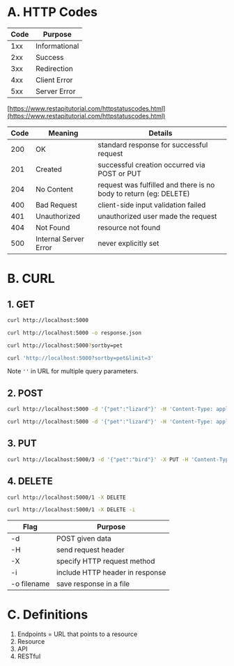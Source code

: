 # A. HTTP Codes

| Code | Purpose       |
| ---- | ------------- |
| 1xx  | Informational |
| 2xx  | Success       |
| 3xx  | Redirection   |
| 4xx  | Client Error  |
| 5xx  | Server Error  |

[https://www.restapitutorial.com/httpstatuscodes.html](https://www.restapitutorial.com/httpstatuscodes.html)

| Code | Meaning               | Details                                                           |
| ---- | --------------------- | ----------------------------------------------------------------- |
| 200  | OK                    | standard response for successful request                          |
| 201  | Created               | successful creation occurred via POST or PUT                      |
| 204  | No Content            | request was fulfilled and there is no body to return (eg: DELETE) |
| 400  | Bad Request           | client-side input validation failed                               |
| 401  | Unauthorized          | unauthorized user made the request                                |
| 404  | Not Found             | resource not found                                                |
| 500  | Internal Server Error | never explicitly set                                              |

# B. CURL

## 1. GET

```bash
curl http://localhost:5000
```

```bash
curl http://localhost:5000 -o response.json
```

```bash
curl http://localhost:5000?sortby=pet
```

```bash
curl 'http://localhost:5000?sortby=pet&limit=3'
```

Note `''` in URL for multiple query parameters.

## 2. POST

```bash
curl http://localhost:5000 -d '{"pet":"lizard"}' -H 'Content-Type: application/json'
```

```bash
curl http://localhost:5000 -d '{"pet":"lizard"}' -H 'Content-Type: application/json' -H 'name:divya' -H 'password: password'  # send authentication credentials
```

## 3. PUT

```bash
curl http://localhost:5000/3 -d '{"pet":"bird"}' -X PUT -H 'Content-Type: application/json'
```

## 4. DELETE

```bash
curl http://localhost:5000/1 -X DELETE
```

```bash
curl http://localhost:5000/1 -X DELETE -i
```

| Flag        | Purpose                         |
| ----------- | ------------------------------- |
| -d          | POST given data                 |
| -H          | send request header             |
| -X          | specify HTTP request method     |
| -i          | include HTTP header in response |
| -o filename | save response in a file         |

# C. Definitions

1. Endpoints = URL that points to a resource
2. Resource
3. API
4. RESTful
